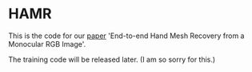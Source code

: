 # HAMR
This is the code for our [paper](https://128.84.21.199/abs/1902.09305) 'End-to-end Hand Mesh Recovery from a Monocular RGB Image'.

The training code will be released later. (I am so sorry for this.)
